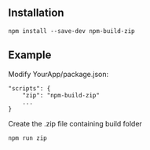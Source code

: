 ## Installation

`npm install --save-dev npm-build-zip`

## Example

Modify YourApp/package.json:

```
"scripts": {
    "zip": "npm-build-zip"
    ...
}
```

Create the .zip file containing build folder
```
npm run zip
```
